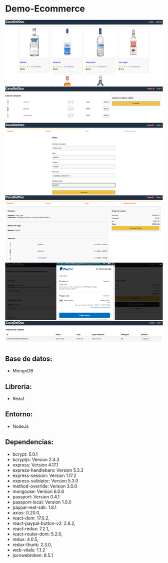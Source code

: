 # Demo-Ecommerce


![Inicio](/auxi/aux1.PNG)
![Ligas](/auxi/aux2.PNG)
![Ligas](/auxi/aux3.PNG)
![Ligas](/auxi/aux4.PNG)
![Ligas](/auxi/aux5.PNG)
![Ligas](/auxi/aux6.PNG)

## Base de datos: 
* MongoDB

## Libreria:
* React

## Entorno:
* NodeJs

## Dependencias:
* bcrypt: 5.0.1
* bcryptjs: Version 2.4.3
* express: Version 4.17.1
* express-handlebars: Version 5.3.3
* express-session: Version 1.17.2
* express-validator: Version 5.3.0
* method-override: Version 3.0.0
* mongoose: Version 6.0.6
* passport: Version 0.4.1
* passport-local: Version 1.0.0
* paypal-rest-sdk: 1.8.1
* axios: 0.20.0,
* react-dom: 17.0.2,
* react-paypal-button-v2: 2.6.2,
* react-redux: 7.2.1,
* react-router-dom: 5.2.0,
* redux: 4.0.5,
* redux-thunk: 2.3.0,
* web-vitals: 1.1.2
* jsonwebtoken: 8.5.1
